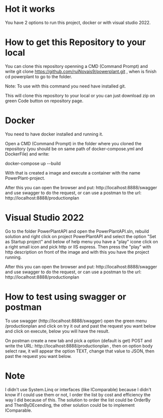 # Hot it works

You have 2 options to run this project, docker or with visual studio 2022.

# How to get this Repository to your local

You can clone this repository openning a CMD (Command Prompt) and write git clone https://github.com/ruiNovais9/powerplant.git , when is finish cd powerplant to go to the folder.

Note: To use with this command you need have installed git.

This will clone this repository to your local or you can just download zip on green Code button on repository page.

# Docker

You need to have docker installed and running it.

Open a CMD (Command Prompt) in the folder where you cloned the repository (you should be on same path of docker-compose.yml and DockerFile) and write:

docker-compose up --build

With that is created a image and execute a container with the name PowerPlant-project.

After this you can open the browser and put: http://localhost:8888/swagger and use swagger to do the request, or can use a postman to the url: http://localhost:8888/productionplan

# Visual Studio 2022

Go to the folder PowerPlantAPI and open the PowerPlantAPI.sln, rebuild solution and right click on project PowerPlantAPI and select
the option "Set as Startup project" and below of help menu you have a "play" icone click on a right small icon and pick http or IIS express.
Then press the "play" with http description on front of the image and with this you have the project running.

After this you can open the browser and put: http://localhost:8888/swagger and use swagger to do the request, or can use a postman to the url: http://localhost:8888/productionplan

# How to test using swagger or postman

To use swagger (http://localhost:8888/swagger) open the green menu /productionplan and click on try it out and past the request you want below and click on execute, below you will have the result.

On postman create a new tab and pick a option (default is get) POST and write the URL: http://localhost:8888/productionplan , then on option body select raw, it will appear the option TEXT, change that value to JSON, then past the request you want below.

# Note

I didn't use System.Linq or interfaces (like IComparable) because I didn't know if I could use them or not, I order the list by cost and efficiency the way I did because of this.
The solution to order the list could be OrderBy and ThenByDEcending, the other solution could be to implement IComparable.


